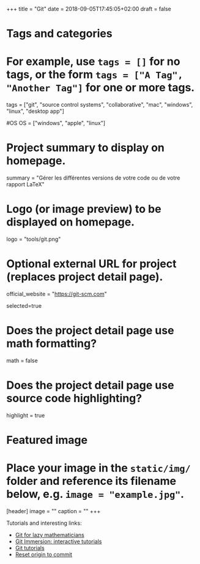 +++
title = "Git"
date = 2018-09-05T17:45:05+02:00
draft = false

# Tags and categories
# For example, use `tags = []` for no tags, or the form `tags = ["A Tag", "Another Tag"]` for one or more tags.
tags = ["git", "source control systems", "collaborative", "mac", "windows", "linux", "desktop app"]

#OS
OS = ["windows", "apple", "linux"]

# Project summary to display on homepage.
summary = "Gérer les différentes versions de votre code ou de votre rapport LaTeX"

# Logo (or image preview) to be displayed on homepage.
logo = "tools/git.png"

# Optional external URL for project (replaces project detail page).
official_website = "https://git-scm.com"


selected=true

# Does the project detail page use math formatting?
math = false

# Does the project detail page use source code highlighting?
highlight = true


# Featured image
# Place your image in the `static/img/` folder and reference its filename below, e.g. `image = "example.jpg"`.
[header]
image = ""
caption = ""
+++

Tutorials and interesting links:

- [Git for lazy mathematicians](http://www.mseri.me/git-workflow-for-lazy-mathematicians/)
- [Git Immersion: interactive tutorials](http://gitimmersion.com/)
- [Git tutorials](https://git-scm.com/docs/gittutorial)
- [Reset origin to commit](https://www.christianengvall.se/git-reset-origin-master-to-commit/)
